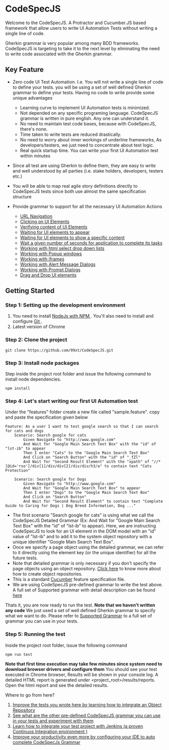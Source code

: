 # CodeSpecJS
Welcome to the CodeSpecJS. A Protractor and Cucumber.JS based framework that allow users to write UI Automation Tests without writing a single line of code. 

Gherkin grammar is very popular among many BDD frameworks. CodeSpecJS is targeting to take it to the next level by eliminating the need to write code associated with the Gherkin grammar. 

## Key Feature
* Zero code UI Test Automation. I.e. You will not write a single line of code to define your tests. you will be using a set of well defined Gherkin grammar to define your tests. Having no code to write provide some unique advantages
    * Learning curve to implement UI Automation tests is minimized.
    * Not depended on any specific programing language. CodeSpecJS grammar is written in pure english. Any one can understand it. 
    * No need to maintain test code bases, because with CodeSpecJS, there's none. 
    * Time taken to write tests are reduced drastically. 
    * No need to worry about inner workings of underline frameworks, As developers/testers, we just need to concentrate about test logic.
    * Real quick startup time. You can write your first UI Automation test within minutes
    
* Since all test are using Gherkin to define them, they are easy to write and well understood by all parties (i.e. stake holders, developers, testers etc.)
* You will be able to map real agile story definitions directly to CodeSpecJS tests since both use almost the same specification structure
* Provide grammar to support for all the necessary UI Automation Actions
    * [URL Navigation](https://github.com/99xt/CodeSpecJS/wiki/CodeSpecJS-Supported-Grammar#url-navigation)
    * [Clicking on UI Elements](https://github.com/99xt/CodeSpecJS/wiki/CodeSpecJS-Supported-Grammar#click-on-ui-elements)
    * [Verifying content of UI Elements](https://github.com/99xt/CodeSpecJS/wiki/CodeSpecJS-Supported-Grammar#verify-ui-element-content)
    * [Waiting for UI elements to appear](https://github.com/99xt/CodeSpecJS/wiki/CodeSpecJS-Supported-Grammar#wait-for-an-ui-element-to-appear-or-to-show-a-given-content)
    * [Waiting for UI elements to show a specific content](https://github.com/99xt/CodeSpecJS/wiki/CodeSpecJS-Supported-Grammar#wait-for-an-ui-element-to-appear-or-to-show-a-given-content)
    * [Wait a given number of seconds for application to complete its tasks](https://github.com/99xt/CodeSpecJS/wiki/CodeSpecJS-Supported-Grammar#wait-for-an-ui-element-to-appear-or-to-show-a-given-content)
    * [Working with html select drop down lists](https://github.com/99xt/CodeSpecJS/wiki/CodeSpecJS-Supported-Grammar#select-drop-down-lists)
    * [Working with Popup windows](https://github.com/99xt/CodeSpecJS/wiki/CodeSpecJS-Supported-Grammar#working-with-popup-windows-and-iframes)
    * [Working with iframes](https://github.com/99xt/CodeSpecJS/wiki/CodeSpecJS-Supported-Grammar#working-with-popup-windows-and-iframes)
    * [Working with Alert Message Dialogs ](https://github.com/99xt/CodeSpecJS/wiki/CodeSpecJS-Supported-Grammar#working-with-alertsconfirmation-and-prompt-dialogs)
    * [Working with Prompt Dialogs](https://github.com/99xt/CodeSpecJS/wiki/CodeSpecJS-Supported-Grammar#working-with-alertsconfirmation-and-prompt-dialogs)
    * [Drag and Drop UI elements](https://github.com/99xt/CodeSpecJS/wiki/CodeSpecJS-Supported-Grammar#drag-and-drop-items)


## Getting Started
### Step 1: Setting up the development environment

1. You need to install [ NodeJs with NPM ](https://nodejs.org/en/). You'll also need to install and configure [ Git ](https://git-scm.com/). 
2. Latest version of Chrome

### Step 2: Clone the project
```
git clone https://github.com/99xt/CodeSpecJS.git
```
### Step 3: Install node packages
Step inside the project root folder and issue the following command to install node dependencies.
```
npm install
```

### Step 4: Let's start writing our first UI Automation test 
Under the "features" folder create a new file called "sample.feature". copy and paste the specification given below
```
Feature: As a user I want to test google search so that I can search for cats and dogs
    Scenario: Search google for cats
        Given Navigate to "http://www.google.com"
        And Wait for "Google Main Search Text Box" with the "id" of "lst-ib" to appear
        Then I enter "Cats" to the "Google Main Search Text Box"
        And Click on "Search Button" with the "id" of "_fZl"
        And Wait for "Second Result Element" with the "xpath" of "//*[@id='rso']/div[1]/div/div[2]/div/div/h3/a" to contain text "Cats Protection"
         
    Scenario: Search google for Dogs
        Given Navigate to "http://www.google.com"
        And Wait for "Google Main Search Text Box" to appear
        Then I enter "Dogs" to the "Google Main Search Text Box"
        And Click on "Search Button"
        And Wait for "Second Result Element" to contain text "Complete Guide to Caring for Dogs | Dog Breed Information, Dog ..."
```
* The first scenario "Search google for cats" is using what we call the CodeSpecJS Detailed Grammar (Ex: And Wait for "Google Main Search Text Box" with the "id" of "lst-ib" to appear). Here, we are instructing CodeSpecJS to look for an UI element in the DOM model with an "id" value of "lst-ib" and to add it to the system object repository with a unique identifier "Google Main Search Text Box". 
* Once we specify a page object using the detailed grammar, we can refer to it directly using the element key (or the unique identifier) for all the future tests. 
* Note that detailed grammar is only necessary if you don't specify the page objects using an object repository. [Click here](https://github.com/99xt/CodeSpecJS/wiki/Creating-an-Object-Repository) to know more about how to create object repositories. 
* This is a standard [Cucumber](https://cucumber.io/) feature specification file.
* We are using CodeSpecJS pre-defined grammar to write the test above. A full set of Supported grammar with detail description can be found [here](https://github.com/99xt/CodeSpecJS/wiki/CodeSpecJS-Supported-Grammar)

Thats it, you are now ready to run the test. **Note that we haven't written any code** We just used a set of well defined Gherkin grammar to specify what we want to do. Please refer to [Supported Grammar](https://github.com/99xt/CodeSpecJS/wiki/CodeSpecJS-Supported-Grammar) to a full set of grammar you can use in your tests. 

### Step 5: Running the test
Inside the project root folder, issue the following command
```
npm run test
```
**Note that first time execution may take few minutes since system need to download browser drivers and configure them**
You should see your test executed in Chrome browser, Results will be shown in your console log. A detailed HTML report is generated under
\<project_root\>/results/reports. Open the html report and see the detailed results.

Where to go from here?
1. [Improve the tests you wrote here by learning how to integrate an Object Repository](https://github.com/99xt/CodeSpecJS/wiki/Creating-an-Object-Repository)
2. [See what are the other pre-defined CodeSpecJS grammar you can use in your tests and experiment with them](https://github.com/99xt/CodeSpecJS/wiki/CodeSpecJS-Supported-Grammar)
3. [Learn how to integrate your test project with Jenkins (a proven Continuos Integration environment )](https://github.com/99xt/CodeSpecJS/wiki/Configuring-Jenkins-Environment)
4. [Improve your productivity even more by configuring your IDE to auto complete CodeSpecJs Grammar](https://github.com/99xt/CodeSpecJS/wiki/Configuring-IDE-Autocomplete-for-CodeSpecJS-Grammar)